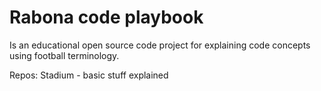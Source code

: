 # Rabona code playbook

Is an educational open source code project for explaining code concepts using football terminology.

Repos:
Stadium - basic stuff explained
